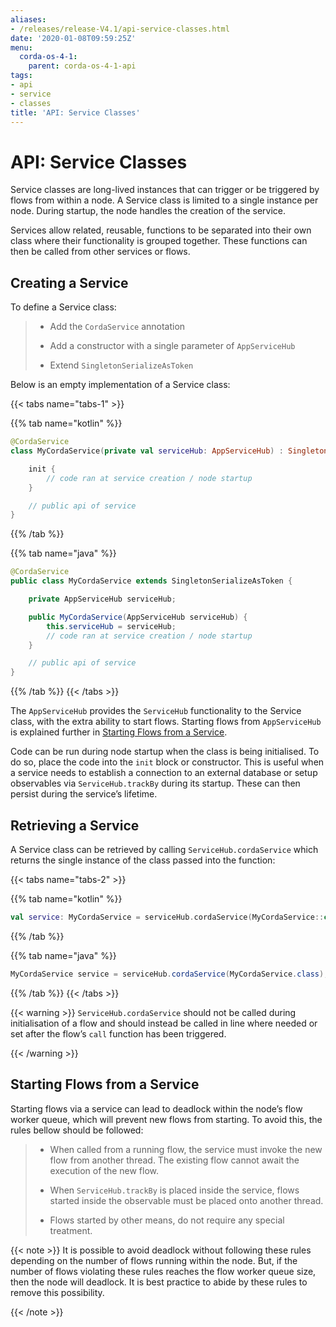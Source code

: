 ```yaml
---
aliases:
- /releases/release-V4.1/api-service-classes.html
date: '2020-01-08T09:59:25Z'
menu:
  corda-os-4-1:
    parent: corda-os-4-1-api
tags:
- api
- service
- classes
title: 'API: Service Classes'
---
```




# API: Service Classes

Service classes are long-lived instances that can trigger or be triggered by flows from within a node. A Service class is limited to a
            single instance per node. During startup, the node handles the creation of the service.

Services allow related, reusable, functions to be separated into their own class where their functionality is
            grouped together. These functions can then be called from other services or flows.


## Creating a Service

To define a Service class:

> 
> 
> * Add the `CordaService` annotation
> 
> 
> * Add a constructor with a single parameter of `AppServiceHub`
> 
> 
> * Extend `SingletonSerializeAsToken`
> 
> 
Below is an empty implementation of a Service class:


{{< tabs name="tabs-1" >}}


{{% tab name="kotlin" %}}
```kotlin
@CordaService
class MyCordaService(private val serviceHub: AppServiceHub) : SingletonSerializeAsToken() {

    init {
        // code ran at service creation / node startup
    }

    // public api of service
}
```
{{% /tab %}}

{{% tab name="java" %}}
```java
@CordaService
public class MyCordaService extends SingletonSerializeAsToken {

    private AppServiceHub serviceHub;

    public MyCordaService(AppServiceHub serviceHub) {
        this.serviceHub = serviceHub;
        // code ran at service creation / node startup
    }

    // public api of service
}
```
{{% /tab %}}
{{< /tabs >}}

The `AppServiceHub` provides the `ServiceHub` functionality to the Service class, with the extra ability to start flows. Starting flows
                from `AppServiceHub` is explained further in [Starting Flows from a Service](#starting-flows-from-a-service).

Code can be run during node startup when the class is being initialised. To do so, place the code into the `init` block or constructor.
                This is useful when a service needs to establish a connection to an external database or setup observables via `ServiceHub.trackBy` during
                its startup. These can then persist during the service’s lifetime.


## Retrieving a Service

A Service class can be retrieved by calling `ServiceHub.cordaService` which returns the single instance of the class passed into the function:


{{< tabs name="tabs-2" >}}


{{% tab name="kotlin" %}}
```kotlin
val service: MyCordaService = serviceHub.cordaService(MyCordaService::class.java)
```
{{% /tab %}}

{{% tab name="java" %}}
```java
MyCordaService service = serviceHub.cordaService(MyCordaService.class);
```
{{% /tab %}}
{{< /tabs >}}


{{< warning >}}
`ServiceHub.cordaService` should not be called during initialisation of a flow and should instead be called in line where
                    needed or set after the flow’s `call` function has been triggered.

{{< /warning >}}


## Starting Flows from a Service

Starting flows via a service can lead to deadlock within the node’s flow worker queue, which will prevent new flows from
                starting. To avoid this, the rules bellow should be followed:

> 
> 
> * When called from a running flow, the service must invoke the new flow from another thread. The existing flow cannot await the
>                             execution of the new flow.
> 
> 
> * When `ServiceHub.trackBy` is placed inside the service, flows started inside the observable must be placed onto another thread.
> 
> 
> * Flows started by other means, do not require any special treatment.
> 
> 

{{< note >}}
It is possible to avoid deadlock without following these rules depending on the number of flows running within the node. But, if the
                    number of flows violating these rules reaches the flow worker queue size, then the node will deadlock. It is best practice to
                    abide by these rules to remove this possibility.

{{< /note >}}

